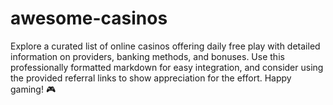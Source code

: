 # awesome-casinos
Explore a curated list of online casinos offering daily free play with detailed information on providers, banking methods, and bonuses. Use this professionally formatted markdown for easy integration, and consider using the provided referral links to show appreciation for the effort. Happy gaming! 🎮
